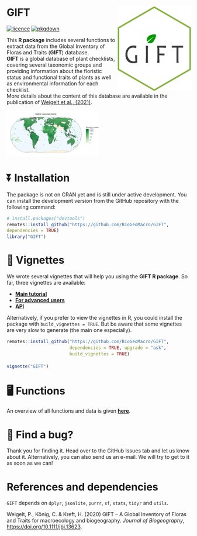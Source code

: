 
<!-- README.md is generated from README.Rmd. Please edit that file -->

# GIFT <img src="man/figures/GIFT_hexlogo.png" align="right" alt="" width="200" />

<!-- badges: start -->

[![licence](https://img.shields.io/badge/Licence-GPL--3-blue.svg)](https://www.r-project.org/Licenses/GPL-3)
[![pkgdown](https://github.com/BioGeoMacro/GIFT/actions/workflows/pkgdown.yaml/badge.svg)](https://github.com/BioGeoMacro/GIFT/actions/workflows/pkgdown.yaml)  
<!-- badges: end -->

This **R package** includes several functions to extract data from the
Global Inventory of Floras and Traits (**GIFT**) database. <br> **GIFT**
is a global database of plant checklists, covering several taxonomic
groups and providing information about the floristic status and
functional traits of plants as well as environmental information for
each checklist. <br> More details about the content of this database are
available in the publication of [Weigelt et al.,
(2021)](https://doi.org/10.1111/jbi.13623).

<img src="man/figures/rich_map_plot_islands.PNG" width="50%" />

# :arrow_double_down: Installation

The package is not on CRAN yet and is still under active development.
You can install the development version from the GitHub repository with
the following command:

``` r
# install.packages("devtools")
remotes::install_github("https://github.com/BioGeoMacro/GIFT",
dependencies = TRUE)
library("GIFT")
```

# :scroll: Vignettes

We wrote several vignettes that will help you using the **GIFT R
package**. So far, three vignettes are available: <br>

- **[Main
  tutorial](https://biogeomacro.github.io/GIFT/articles/GIFT.html)**  
- **[For advanced
  users](https://biogeomacro.github.io/GIFT/articles/GIFT_advanced_users.html)**  
- **[API](https://biogeomacro.github.io/GIFT/articles/GIFT_API.html)**

Alternatively, if you prefer to view the vignettes in R, you could
install the package with `build_vignettes = TRUE`. But be aware that
some vignettes are very slow to generate (the main one especially).

``` r
remotes::install_github("https://github.com/BioGeoMacro/GIFT", 
                        dependencies = TRUE, upgrade = "ask", 
                        build_vignettes = TRUE)

vignette("GIFT")
```

# :desktop_computer: Functions

An overview of all functions and data is given
**[here](https://biogeomacro.github.io/GIFT/reference/index.html)**.

# :bug: Find a bug?

Thank you for finding it. Head over to the GitHub Issues tab and let us
know about it. Alternatively, you can also send us an e-mail. We will
try to get to it as soon as we can!

# References and dependencies

`GIFT` depends on `dplyr`, `jsonlite`, `purrr`, `sf`, `stats`, `tidyr`
and `utils`.

Weigelt, P., König, C. & Kreft, H. (2020) GIFT – A Global Inventory of
Floras and Traits for macroecology and biogeography. *Journal of
Biogeography*, <https://doi.org/10.1111/jbi.13623>.
